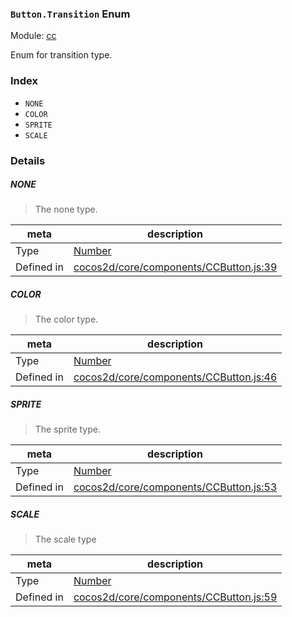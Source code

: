 ### `Button.Transition` Enum



Module: [cc](../modules/cc.md)


Enum for transition type.


### Index
  - `NONE`
  - `COLOR`
  - `SPRITE`
  - `SCALE`

### Details


##### NONE

> The none type.

| meta | description |
|------|-------------|
| Type | <a href="https://developer.mozilla.org/en/JavaScript/Reference/Global_Objects/Number" class="crosslink external" target="_blank">Number</a> |
| Defined in | [cocos2d/core/components/CCButton.js:39](https://github.com/cocos-creator/engine/blob/e361a2e93351aacda485d2038abd4eba2998a298/cocos2d/core/components/CCButton.js#L39) |



##### COLOR

> The color type.

| meta | description |
|------|-------------|
| Type | <a href="https://developer.mozilla.org/en/JavaScript/Reference/Global_Objects/Number" class="crosslink external" target="_blank">Number</a> |
| Defined in | [cocos2d/core/components/CCButton.js:46](https://github.com/cocos-creator/engine/blob/e361a2e93351aacda485d2038abd4eba2998a298/cocos2d/core/components/CCButton.js#L46) |



##### SPRITE

> The sprite type.

| meta | description |
|------|-------------|
| Type | <a href="https://developer.mozilla.org/en/JavaScript/Reference/Global_Objects/Number" class="crosslink external" target="_blank">Number</a> |
| Defined in | [cocos2d/core/components/CCButton.js:53](https://github.com/cocos-creator/engine/blob/e361a2e93351aacda485d2038abd4eba2998a298/cocos2d/core/components/CCButton.js#L53) |



##### SCALE

> The scale type

| meta | description |
|------|-------------|
| Type | <a href="https://developer.mozilla.org/en/JavaScript/Reference/Global_Objects/Number" class="crosslink external" target="_blank">Number</a> |
| Defined in | [cocos2d/core/components/CCButton.js:59](https://github.com/cocos-creator/engine/blob/e361a2e93351aacda485d2038abd4eba2998a298/cocos2d/core/components/CCButton.js#L59) |


